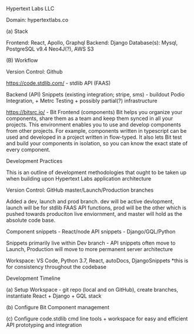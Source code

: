 Hypertext Labs LLC

Domain: hypertextlabs.co

(a) Stack 

Frontend: React, Apollo, Graphql
Backend: Django 
Database(s): Mysql, PostgreSQL v9.4 Neo4J(?), AWS S3

(B) Workflow

Version Control: Github

https://code.stdlib.com/ - stdlib API (FAAS)

Backend (API) Snippets 
(existing integration; stripe, sms) - buildout Podio Integration, + Metrc Testing + possibly partial(?) infrastructure 

https://bitsrc.io/ - Bit 
Frontend (components) Bit helps you organize your components, share them as a team and keep them synced in all your projects.
This environment enables you to use and develop components from other projects. For example, components written in typescript can be used and developed in a project written in flow-typed. It also lets Bit test and build your components in isolation, so you can know the exact state of every component.


Development Practices

This is an outline of development methodologies that ought to be taken up when building upon Hypertext Labs application architecture

Version Control: GitHub
master/Launch/Production branches

Added a dev, launch and prod branch. dev will be active devlopment, launch will be for stdlib FAAS API functions, prod will be the other which is pushed towards produciton live enviornment, and master will hold as the absolute code base.

Component snippets - React/node
API snippets - Django/GQL/Python

Snippets primarily live within Dev branch - API snippets often move to Launch, Production will move to more permanent server architecture

Workspace: VS Code, Python 3.7, React, autoDocs, DjangoSnippets *this is for consistency throughout the codebase

Development Timeline

(a) Setup Workspace - git repo (local and on GitHub), create branches, instantiate React + Django + GQL  stack

(b) Configure Bit Component management

(c) Configure code.stdlib cmd line tools + workspace for easy and efficient API prototyping and integration